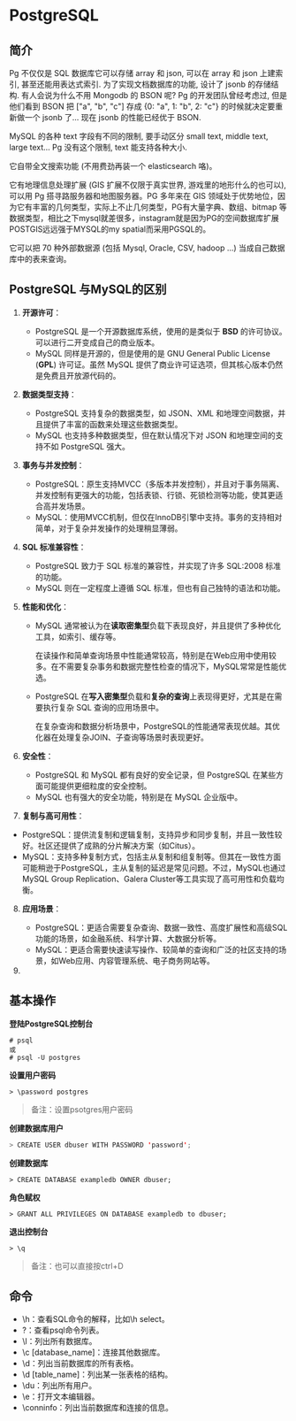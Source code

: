 # PostgreSQL

## 简介

Pg 不仅仅是 SQL 数据库它可以存储 array 和 json, 可以在 array 和 json 上建索引, 甚至还能用表达式索引. 为了实现文档数据库的功能, 设计了 jsonb 的存储结构. 有人会说为什么不用 Mongodb 的 BSON 呢? Pg 的开发团队曾经考虑过, 但是他们看到 BSON 把 ["a", "b", "c"] 存成 {0: "a", 1: "b", 2: "c"} 的时候就决定要重新做一个 jsonb 了... 现在 jsonb 的性能已经优于 BSON.

MySQL 的各种 text 字段有不同的限制, 要手动区分 small text, middle text, large text... Pg 没有这个限制, text 能支持各种大小.

它自带全文搜索功能 (不用费劲再装一个 elasticsearch 咯)。

它有地理信息处理扩展 (GIS 扩展不仅限于真实世界, 游戏里的地形什么的也可以), 可以用 Pg 搭寻路服务器和地图服务器。PG 多年来在 GIS 领域处于优势地位，因为它有丰富的几何类型，实际上不止几何类型，PG有大量字典、数组、bitmap 等数据类型，相比之下mysql就差很多，instagram就是因为PG的空间数据库扩展POSTGIS远远强于MYSQL的my spatial而采用PGSQL的。

它可以把 70 种外部数据源 (包括 Mysql, Oracle, CSV, hadoop ...) 当成自己数据库中的表来查询。



## PostgreSQL 与MySQL的区别

1. **开源许可**：
   
   - PostgreSQL 是一个开源数据库系统，使用的是类似于 **BSD** 的许可协议。可以进行二开变成自己的商业版本。
   - MySQL 同样是开源的，但是使用的是 GNU General Public License (**GPL**) 许可证。虽然 MySQL 提供了商业许可证选项，但其核心版本仍然是免费且开放源代码的。

2. **数据类型支持**：
   
   - PostgreSQL 支持复杂的数据类型，如 JSON、XML 和地理空间数据，并且提供了丰富的函数来处理这些数据类型。
   - MySQL 也支持多种数据类型，但在默认情况下对 JSON 和地理空间的支持不如 PostgreSQL 强大。

3. **事务与并发控制**：
   
   - PostgreSQL：原生支持MVCC（多版本并发控制），并且对于事务隔离、并发控制有更强大的功能，包括表锁、行锁、死锁检测等功能，使其更适合高并发场景。
   - MySQL：使用MVCC机制，但仅在InnoDB引擎中支持。事务的支持相对简单，对于复杂并发操作的处理稍显薄弱。

4. **SQL 标准兼容性**：
   
   - PostgreSQL 致力于 SQL 标准的兼容性，并实现了许多 SQL:2008 标准的功能。
   - MySQL 则在一定程度上遵循 SQL 标准，但也有自己独特的语法和功能。

5. **性能和优化**：
   
   - MySQL 通常被认为在**读取密集型**负载下表现良好，并且提供了多种优化工具，如索引、缓存等。
     
     在读操作和简单查询场景中性能通常较高，特别是在Web应用中使用较多。在不需要复杂事务和数据完整性检查的情况下，MySQL常常是性能优选。
   - PostgreSQL 在**写入密集型**负载和**复杂的查询**上表现得更好，尤其是在需要执行复杂 SQL 查询的应用场景中。
     
     在复杂查询和数据分析场景中，PostgreSQL的性能通常表现优越。其优化器在处理复杂JOIN、子查询等场景时表现更好。

6. **安全性**：
   
   - PostgreSQL 和 MySQL 都有良好的安全记录，但 PostgreSQL 在某些方面可能提供更细粒度的安全控制。
   - MySQL 也有强大的安全功能，特别是在 MySQL 企业版中。

7.  **复制与高可用性**：
   
   - PostgreSQL：提供流复制和逻辑复制，支持异步和同步复制，并且一致性较好。社区还提供了成熟的分片解决方案（如Citus）。
   - MySQL：支持多种复制方式，包括主从复制和组复制等。但其在一致性方面可能稍逊于PostgreSQL，主从复制的延迟是常见问题。不过，MySQL也通过MySQL Group Replication、Galera Cluster等工具实现了高可用性和负载均衡。

8. **应用场景**：
   
   - PostgreSQL：更适合需要复杂查询、数据一致性、高度扩展性和高级SQL功能的场景，如金融系统、科学计算、大数据分析等。
   - MySQL：更适合需要快速读写操作、较简单的查询和广泛的社区支持的场景，如Web应用、内容管理系统、电子商务网站等。

9. 
   
   

## 基本操作

**登陆PostgreSQL控制台**

```
# psql
或
# psql -U postgres
```

**设置用户密码**

```
> \password postgres
```

> 备注：设置psotgres用户密码

**创建数据库用户**

```java
> CREATE USER dbuser WITH PASSWORD 'password';
```

**创建数据库**

```
> CREATE DATABASE exampledb OWNER dbuser;
```

**角色赋权**

```
> GRANT ALL PRIVILEGES ON DATABASE exampledb to dbuser;
```

**退出控制台**

```
> \q
```

> 备注：也可以直接按ctrl+D

## 命令

- \h：查看SQL命令的解释，比如\h select。
- \?：查看psql命令列表。
- \l：列出所有数据库。
- \c [database_name]：连接其他数据库。
- \d：列出当前数据库的所有表格。
- \d [table_name]：列出某一张表格的结构。
- \du：列出所有用户。
- \e：打开文本编辑器。
- \conninfo：列出当前数据库和连接的信息。



